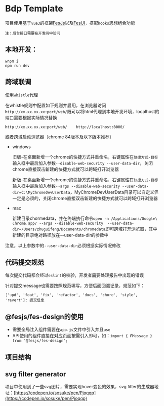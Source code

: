 # Bdp Template

项目使用基于`vue3`的框架[FesJs](https://winixt.gitee.io/fesjs/zh/)以及[FesUI](https://fes-design.mumblefe.cn)，搭配`hooks`思想组合功能

`注：后台接口需要在开发网中访问`

## 本地开发：
```
wnpm i
npm run dev
```

## 跨域联调

使用`whistle`代理

在whistle规则中配置如下规则并启用，在浏览器访问`http://xx.xx.xx.xx:port/web/`既可以将html代理到本地开发环境，localhost的端口需要根据实际情况替换
```
http://xx.xx.xx.xx:port/web/	http://localhost:8000/
```

或者跨域启动浏览器（chrome 84版本及以下版本推荐）
- windows

    旧版-在桌面新增一个chrome的快捷方式并重命名，右键属性在`快捷方式-目标`输入框中最后加入参数`--disable-web-security --user-data-dir`，关闭chrome直接双击新建的快捷方式就可以跨域打开浏览器

    新版-在桌面新增一个chrome的快捷方式并重命名，右键属性在`快捷方式-目标`输入框中最后加入参数`--args --disable-web-security --user-data-dir=C:\MyChromeDevUserData`，MyChromeDevUserData目录可以自定义但一定是必须的，关闭chrome直接双击新建的快捷方式就可以跨域打开浏览器

- mac

    新建目录chormedata，并在终端执行命令`open -n /Applications/Google\ Chrome.app/ --args --disable-web-security  --user-data-dir=/Users/zhuguifeng/Documents/chromedata`即可跨域打开浏览器，其中新建的目录绝对路径放在--user-data-dir的参数中

注意，以上参数中的`--user-data-dir`必须根据实际情况修改

## 代码提交规范

每次提交代码都会经过`eslint`的校验，开发者需要处理报告中出现的错误

针对提交message也需要按照规范填写，方便后面回溯记录，规范如下：

`['upd', 'feat', 'fix', 'refactor', 'docs', 'chore', 'style', 'revert']: 提交信息`

## @fesjs/fes-design的使用

- 需要全局注入组件需要在`app.js`文件中引入并且`use`
- API使用的组件直接在对应页面按需引入即可，如：`import { FMessage } from '@fesjs/fes-design';`

## 项目结构

## svg filter generator

项目中使用到了一些svg图片，需要实现hover变色的效果，svg filter的生成器地址：[https://codepen.io/sosuke/pen/Pjoqqp](https://codepen.io/sosuke/pen/Pjoqqp)
